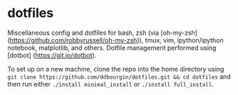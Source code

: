 # dotfiles

Miscellaneous config and dotfiles for bash, zsh (via [oh-my-zsh] (https://github.com/robbyrussell/oh-my-zsh)), tmux, vim, ipython/ipython notebook, matplotlib, and others. Dotfile management performed using [dotbot] (https://git.io/dotbot).

To set up on a new machine, clone the repo into the home directory using `git clone https://github.com/ddbourgin/dotfiles.git && cd dotfiles` and then run either `./install minimal_install` or `./install full_install`.
